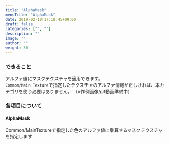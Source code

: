 ```yaml
---
title: "AlphaMask"
menuTitle: "AlphaMask"
date: 2019-02-10T17:18:45+09:00
draft: false
categories: ["", ""]
description: ""
image: ""
author: ""
weight: 30
--- 
```


### できること
アルファ値にマスクテクスチャを適用できます。  
`Commom/Main Texture`で指定したテクスチャのアルファ情報が正しければ、本カテゴリを使う必要はありません。
（※作例画像/gif動画準備中）
<!-- {{< figure src="/images/cat_common1.gif" >}} -->
### 各項目について
#### AlphaMask
Common/MainTextureで指定した色のアルファ値に乗算するマスクテクスチャを指定します